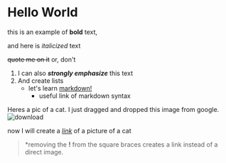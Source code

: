 # Hello World

this is an example of **bold** text,

and here is _italicized_ text

~~quote me on it~~ or, don't

1. I can also **_strongly emphasize_** this text
2. And create lists
   - let's learn [markdown!](github.com/cherrera1208/reading-notes/markdown.md)
     - useful link of markdown syntax

Heres a pic of a cat. I just dragged and dropped this image from google. ![download](https://user-images.githubusercontent.com/107902478/174715054-5e009e2f-9b26-44f8-aa3d-1e82c113b1db.png)

now I will create a [_link_](https://user-images.githubusercontent.com/107902478/174714099-25a0f862-9b60-408f-ac4a-a6cca4b92cdf.jpg) of a picture of a cat

> \*removing the **!** from the square braces creates a link instead of a direct image.
